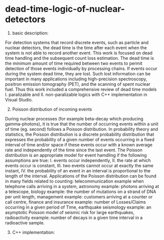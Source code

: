 # dead-time-logic-of-nuclear-detectors
 1. basic description:
 
 For detection systems that record discrete events, such as particle and nuclear detectors, the dead time is the time after each
 event when the system is not able to record another event. This work is focused on dead time handling and the subsequent count loss
 estimation. The dead time is the minimum amount of time required between two events to permit detection of those events individually
 by processing chains. If events occur during the system dead time, they are lost. Such lost information can be important in many
 applications including high-precision spectroscopy, positron emission tomography (PET), and the scanning of spent nuclear fuel.
 Thus this work included a comprehensive review of dead time models I. paralizable and II. non-paralizable logics with C++
 implementation in Visual Studio.

 2. Poisson distribution of incoming events
 
 During nuclear processes (for example beta-decay which producing gamma-photons), it is true that the number of occurring events
 within a unit of time (eg. second) follows a Poisson distribution. In probability theory and statistics, the Poisson distribution
 is a discrete probability distribution that expresses the probability of a given number of events occurring in a fixed interval
 of time and/or space if these events occur with a known average rate and independently of the time since the last event. The
 Poisson distribution is an appropriate model for event hamdling if the following assumptions are true: I. events occur independently,
 II. the rate at which events occur is constant, III. two events cannot occur at exactly the same instant, IV. the probability of an event in an interval is proportional to the length of the interval. Applications of the Poisson distribution can be found in many fields related to counting: telecommunication example when telephone calls arriving in a system, astronomy example: photons arriving at a telescope, biology example: the number of mutations on a strand of DNA per unit length, management example: customers arriving at a counter or call centre, finance and insurance example: number of Losses/Claims occurring in a given period of Time, earthquake seismology example: an asymptotic Poisson model of seismic risk for large earthquakes, radioactivity example: number of decays in a given time interval in a radioactive sample.

 3. C++ implementation:
